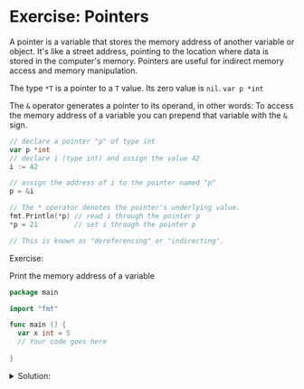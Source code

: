 # Exercise: Pointers

A pointer is a variable that stores the memory address of another variable or object.
It's like a street address, pointing to the location where data is stored in the computer's memory. Pointers are useful for indirect memory access and memory manipulation.

The type `*T` is a pointer to a `T` value. Its zero value is `nil`.
`var p *int`

The `&` operator generates a pointer to its operand, in other words: To access the memory address of a variable you can prepend that variable with the `&` sign.

```go
// declare a pointer "p" of type int
var p *int
// declare i (type int) and assign the value 42
i := 42

// assign the address of i to the pointer named "p"
p = &i

// The * operator denotes the pointer's underlying value.
fmt.Println(*p) // read i through the pointer p
*p = 21         // set i through the pointer p

// This is known as "dereferencing" or "indirecting".
```

Exercise:

Print the memory address of a variable

```go
package main

import "fmt"

func main () {
  var x int = 5
  // Your code goes here
  
}
```

<details>
<summary> Solution: </summary>

```go
package main

import "fmt"

func main () {
  var x int = 5
  // Your code goes here
  fmt.Println(&x)
}
```

</details>
